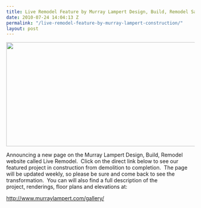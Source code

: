 ```yaml
---
title: Live Remodel Feature by Murray Lampert Design, Build, Remodel San Diego
date: 2010-07-24 14:04:13 Z
permalink: "/live-remodel-feature-by-murray-lampert-construction/"
layout: post
---
```


<p style="text-align: center;"><a href="http://www.murraylampert.com/gallery/"><img class="aligncenter size-full wp-image-452" title="Live" src="http://murraylampert.com/wp-content/uploads/2010/07/Live.png" alt="" width="505" height="278" /></a></p>
Announcing a new page on the Murray Lampert Design, Build, Remodel website called Live Remodel.  Click on the direct link below to see our  featured project in construction from demolition to completion.  The page will be updated weekly, so please be sure and come back to see the transformation.  You can will also find a full description of the project, renderings, floor plans and elevations at:

<a href="http://www.murraylampert.com/gallery/">http://www.murraylampert.com/gallery/</a>
